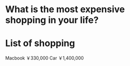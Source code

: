 # What is the most expensive shopping in your life?

# List of shopping
Macbook ￥330,000
Car ￥1,400,000
